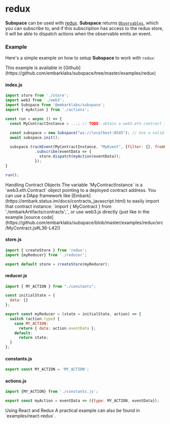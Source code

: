 # redux 

**Subspace** can be used with [redux](https://redux.js.org/). **Subspace** returns [`Observables`](https://rxjs-dev.firebaseapp.com/guide/observable), which you can subscribe to, and if this subscription has access to the redux store, it will be able to dispatch actions when the observable emits an event.

### Example
Here's a simple example on how to setup **Subspace** to work with `redux`:

<div class="c-notification">
This example is available in [Github](https://github.com/embarklabs/subspace/tree/master/examples/redux)
</div>

#### index.js
```js
import store from './store';
import web3 from './web3';
import Subspace from '@embarklabs/subspace';
import { myAction } from './actions';

const run = async () => {
  const MyContractInstance = ...; // TODO: obtain a web3.eth.contract instance

  const subspace = new Subspace("ws://localhost:8545"); // Use a valid provider (geth, parity, infura...)
  await subspace.init();
    
  subspace.trackEvent(MyContractInstance, "MyEvent", {filter: {}, fromBlock: 1 })
             .subscribe(eventData => {
               store.dispatch(myAction(eventData));
             });
}

run();
```
<div class="c-notification c-notification--warning">Handling Contract Objects
The variable `MyContractInstance` is a `web3.eth.Contract` object pointing to a deployed contract address. You can use a DApp framework like [Embark](https://embark.status.im/docs/contracts_javascript.html) to easily import that contract instance: `import { MyContract } from './embarkArtifacts/contracts';`, or use web3.js directly (just like in the example [source code](https://github.com/embarklabs/subspace/blob/master/examples/redux/src/MyContract.js#L36-L42))
</div>

#### store.js
```js
import { createStore } from 'redux';
import {myReducer} from './reducer';

export default store = createStore(myReducer);
```

#### reducer.js
```js
import { MY_ACTION } from "./constants";

const initialState = { 
  data: {}
};

export const myReducer = (state = initialState, action) => {
  switch (action.type) {
    case MY_ACTION:
      return { data: action.eventData };
    default:
      return state;
  }
};
```

#### constants.js
```js
export const MY_ACTION = 'MY_ACTION';
```

#### actions.js
```js
import {MY_ACTION} from './constants.js';

export const myAction = eventData => ({type: MY_ACTION, eventData});
```

<div class="c-notification">
Using React and Redux
A practical example can also be found in `examples/react-redux`.
</div>